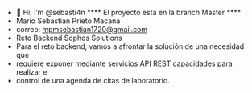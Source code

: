 - 👋 Hi, I’m @sebasti4n
**** El proyecto esta en la branch Master ****
- Mario Sebastian Prieto Macana
- correo: mpmsebastian1720@gmail.com
- Reto Backend Sophos Solutions
- Para el reto backend, vamos a afrontar la solución de una necesidad que 
- requiere exponer mediante servicios API REST capacidades para realizar el 
- control de una agenda de citas de laboratorio.
